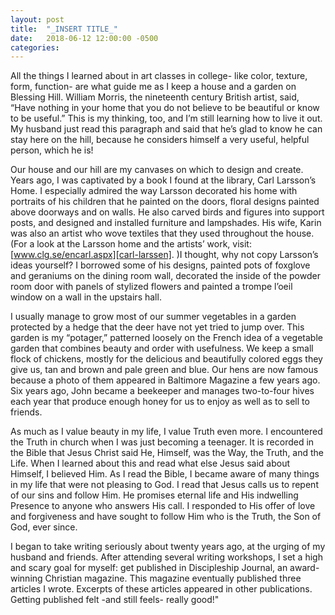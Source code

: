 ```yaml
---
layout: post
title:  "_INSERT TITLE_"
date:   2018-06-12 12:00:00 -0500
categories:
---
```

All the things I learned about in art classes in college- like color, texture, form, function- are what guide me as I keep a house and a garden on Blessing Hill. William Morris, the nineteenth century British artist, said, “Have nothing in your home that you do not believe to be beautiful or know to be useful.” This is my thinking, too, and I’m still learning how to live it out. My husband just read this paragraph and said that he’s glad to know he can stay here on the hill, because he considers himself a very useful, helpful person, which he is!

Our house and our hill are my canvases on which to design and create. Years ago, I was captivated by a book I found at the library, Carl Larsson’s Home. I especially admired the way Larsson decorated his home with portraits of his children that he painted on the doors, floral designs painted above doorways and on walls. He also carved birds and figures into support posts, and designed and installed furniture and lampshades. His wife, Karin was also an artist who wove textiles that they used throughout the house. (For a look at the Larsson home and the artists’ work, visit: [www.clg.se/encarl.aspx][carl-larssen]. )I thought, why not copy Larsson’s ideas yourself? I borrowed some of his designs, painted pots of foxglove and geraniums on the dining room wall, decorated the inside of the powder room door with panels of stylized flowers and painted a trompe l’oeil window on a wall in the upstairs hall.

I usually manage to grow most of our summer vegetables in a garden protected by a hedge that the deer have not yet tried to jump over. This garden is my “potager,” patterned loosely on the French idea of a vegetable garden that combines beauty and order with usefulness.  We keep a small flock of chickens, mostly for the delicious and beautifully colored eggs they give us, tan and brown and pale green and blue. Our hens are now famous because a photo of them appeared in Baltimore Magazine a few years ago. Six years ago, John became a beekeeper and manages two-to-four hives each year that produce enough honey for us to enjoy as well as to sell to friends.

As much as I value beauty in my life, I value Truth even more. I encountered the Truth in church when I was just becoming a teenager. It is recorded in the Bible that Jesus Christ said He, Himself, was the Way, the Truth, and the Life. When I learned about this and read what else Jesus said about Himself, I believed Him. As I read the Bible, I became aware of many things in my life that were not pleasing to God. I read that Jesus calls us to repent of our sins and follow Him. He promises eternal life and His indwelling Presence to anyone who answers His call. I responded to His offer of love and forgiveness and have sought to follow Him who is the Truth, the Son of God, ever since.

I began to take writing seriously about twenty years ago, at the urging of my husband and friends. After attending several writing workshops, I set a high and scary goal for myself: get published in Discipleship Journal, an award-winning Christian magazine. This magazine eventually published three articles I wrote. Excerpts of these articles appeared in other publications. Getting published felt -and still feels- really good!"

[carl-larssen]: http://www.carllarsson.se/en/carl/